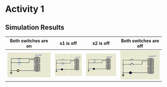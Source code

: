 # Activity 1

## Simulation Results

|Both switches are on|s1 is off|s2 is off|Both switches are off|
|:--:|:--:|:--:|:--:|
|![ON](https://github.com/Saijoshitha/LTTS_Embedded_Activity/blob/master/Activity1/SIMULIDE/ledon.png)|![OFF](https://github.com/Saijoshitha/LTTS_Embedded_Activity/blob/master/Activity1/SIMULIDE/ledoffwhens1off.png)|![OFF](https://github.com/Saijoshitha/LTTS_Embedded_Activity/blob/master/Activity1/SIMULIDE/ledoffwhens2off.png)|![OFF](https://github.com/Saijoshitha/LTTS_Embedded_Activity/blob/master/Activity1/SIMULIDE/ledoffwhenbothoff.png)|

